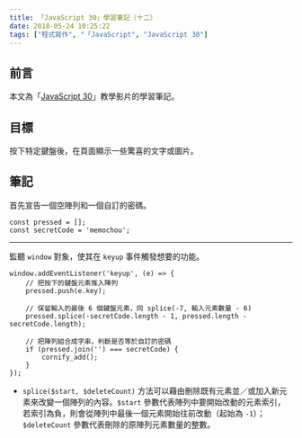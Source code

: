 ```yaml
---
title: 「JavaScript 30」學習筆記（十二）
date: 2018-05-24 10:25:22
tags: ["程式寫作", "「JavaScript", "JavaScript 30"]
---
```


## 前言
本文為「[JavaScript 30](https://javascript30.com/)」教學影片的學習筆記。

## 目標
按下特定鍵盤後，在頁面顯示一些驚喜的文字或圖片。

## 筆記
首先宣告一個空陣列和一個自訂的密碼。
```JS
const pressed = [];
const secretCode = 'memochou';
```
---
監聽 `window` 對象，使其在 `keyup` 事件觸發想要的功能。
```JS
window.addEventListener('keyup', (e) => {
    // 把按下的鍵盤元素推入陣列
    pressed.push(e.key);

    // 保留輸入的最後 6 個鍵盤元素，同 splice(-7, 輸入元素數量 - 6)
    pressed.splice(-secretCode.length - 1, pressed.length - secretCode.length);
    
    // 把陣列組合成字串，判斷是否等於自訂的密碼
    if (pressed.join('') === secretCode) {
        cornify_add();
    }
});
```
- `splice($start, $deleteCount)` 方法可以藉由刪除既有元素並／或加入新元素來改變一個陣列的內容。`$start` 參數代表陣列中要開始改動的元素索引，若索引為負，則會從陣列中最後一個元素開始往前改動（起始為 `-1`）；`$deleteCount` 參數代表刪除的原陣列元素數量的整數。
